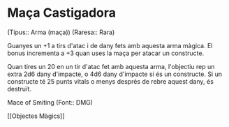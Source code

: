 # Maça Castigadora

(Tipus:: Arma (maça)) (Raresa:: Rara)

Guanyes un +1 a tirs d'atac i de dany fets amb aquesta arma màgica. El bonus incrementa a +3 quan uses la maça per atacar un constructe.

Quan tires un 20 en un tir d'atac fet amb aquesta arma, l'objectiu rep un extra 2d6 dany d'impacte, o 4d6 dany d'impacte si és un constructe. Si un constructe té 25 punts vitals o menys després de rebre aquest dany, és destruït.

Mace of Smiting (Font:: DMG)

[[Objectes Màgics]]